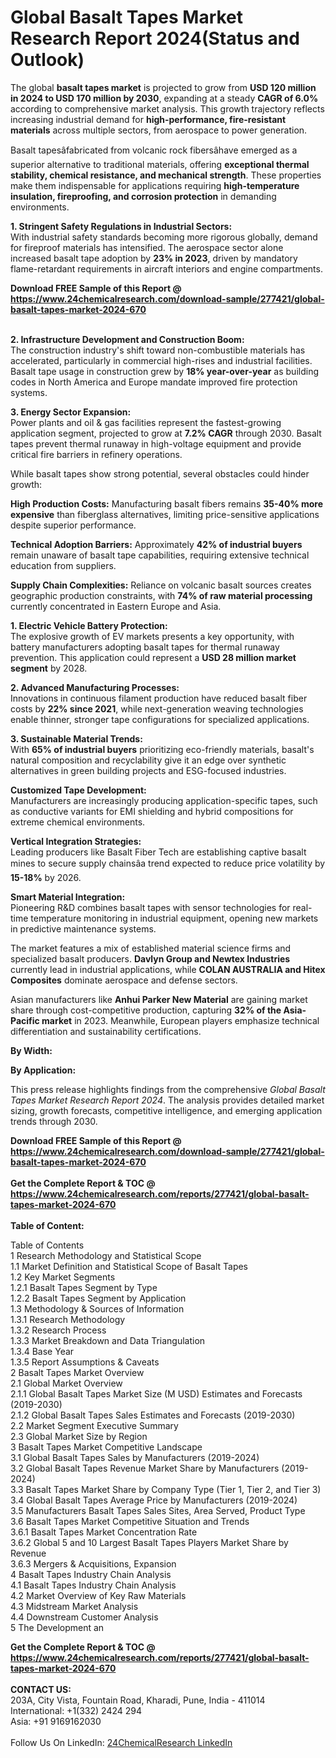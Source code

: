 <h1>Global Basalt Tapes Market Research Report 2024(Status and Outlook)</h1><p>The global <strong>basalt tapes market</strong> is projected to grow from <strong>USD 120 million in 2024 to USD 170 million by 2030</strong>, expanding at a steady <strong>CAGR of 6.0%</strong> according to comprehensive market analysis. This growth trajectory reflects increasing industrial demand for <strong>high-performance, fire-resistant materials</strong> across multiple sectors, from aerospace to power generation.</p><p>Basalt tapesâfabricated from volcanic rock fibersâhave emerged as a superior alternative to traditional materials, offering <strong>exceptional thermal stability, chemical resistance, and mechanical strength</strong>. These properties make them indispensable for applications requiring <strong>high-temperature insulation, fireproofing, and corrosion protection</strong> in demanding environments.</p><p><strong>1. Stringent Safety Regulations in Industrial Sectors:</strong><br>
With industrial safety standards becoming more rigorous globally, demand for fireproof materials has intensified. The aerospace sector alone increased basalt tape adoption by <strong>23% in 2023</strong>, driven by mandatory flame-retardant requirements in aircraft interiors and engine compartments.</p><div><b>Download FREE Sample of this Report @ 
            <a href="https://www.24chemicalresearch.com/download-sample/277421/global-basalt-tapes-market-2024-670">
            https://www.24chemicalresearch.com/download-sample/277421/global-basalt-tapes-market-2024-670</a></b></div><br><p><strong>2. Infrastructure Development and Construction Boom:</strong><br>
The construction industry's shift toward non-combustible materials has accelerated, particularly in commercial high-rises and industrial facilities. Basalt tape usage in construction grew by <strong>18% year-over-year</strong> as building codes in North America and Europe mandate improved fire protection systems.</p><p><strong>3. Energy Sector Expansion:</strong><br>
Power plants and oil &amp; gas facilities represent the fastest-growing application segment, projected to grow at <strong>7.2% CAGR</strong> through 2030. Basalt tapes prevent thermal runaway in high-voltage equipment and provide critical fire barriers in refinery operations.</p><p>While basalt tapes show strong potential, several obstacles could hinder growth:</p><p><strong>High Production Costs:</strong> Manufacturing basalt fibers remains <strong>35-40% more expensive</strong> than fiberglass alternatives, limiting price-sensitive applications despite superior performance.</p><p><strong>Technical Adoption Barriers:</strong> Approximately <strong>42% of industrial buyers</strong> remain unaware of basalt tape capabilities, requiring extensive technical education from suppliers.</p><p><strong>Supply Chain Complexities:</strong> Reliance on volcanic basalt sources creates geographic production constraints, with <strong>74% of raw material processing</strong> currently concentrated in Eastern Europe and Asia.</p><p><strong>1. Electric Vehicle Battery Protection:</strong><br>
The explosive growth of EV markets presents a key opportunity, with battery manufacturers adopting basalt tapes for thermal runaway prevention. This application could represent a <strong>USD 28 million market segment</strong> by 2028.</p><p><strong>2. Advanced Manufacturing Processes:</strong><br>
Innovations in continuous filament production have reduced basalt fiber costs by <strong>22% since 2021</strong>, while next-generation weaving technologies enable thinner, stronger tape configurations for specialized applications.</p><p><strong>3. Sustainable Material Trends:</strong><br>
With <strong>65% of industrial buyers</strong> prioritizing eco-friendly materials, basalt's natural composition and recyclability give it an edge over synthetic alternatives in green building projects and ESG-focused industries.</p><p><strong>Customized Tape Development:</strong><br>
	Manufacturers are increasingly producing application-specific tapes, such as conductive variants for EMI shielding and hybrid compositions for extreme chemical environments.</p><p><strong>Vertical Integration Strategies:</strong><br>
	Leading producers like Basalt Fiber Tech are establishing captive basalt mines to secure supply chainsâa trend expected to reduce price volatility by <strong>15-18%</strong> by 2026.</p><p><strong>Smart Material Integration:</strong><br>
	Pioneering R&amp;D combines basalt tapes with sensor technologies for real-time temperature monitoring in industrial equipment, opening new markets in predictive maintenance systems.</p><p>The market features a mix of established material science firms and specialized basalt producers. <strong>Davlyn Group and Newtex Industries</strong> currently lead in industrial applications, while <strong>COLAN AUSTRALIA and Hitex Composites</strong> dominate aerospace and defense sectors.</p><p>Asian manufacturers like <strong>Anhui Parker New Material</strong> are gaining market share through cost-competitive production, capturing <strong>32% of the Asia-Pacific market</strong> in 2023. Meanwhile, European players emphasize technical differentiation and sustainability certifications.</p><p><strong>By Width:</strong></p><p><strong>By Application:</strong></p><p>This press release highlights findings from the comprehensive <em>Global Basalt Tapes Market Research Report 2024</em>. The analysis provides detailed market sizing, growth forecasts, competitive intelligence, and emerging application trends through 2030.</p><div><b>Download FREE Sample of this Report @ 
            <a href="https://www.24chemicalresearch.com/download-sample/277421/global-basalt-tapes-market-2024-670">
            https://www.24chemicalresearch.com/download-sample/277421/global-basalt-tapes-market-2024-670</a></b></div><br><div><b>Get the Complete Report & TOC @ 
            <a href="https://www.24chemicalresearch.com/reports/277421/global-basalt-tapes-market-2024-670">
            https://www.24chemicalresearch.com/reports/277421/global-basalt-tapes-market-2024-670</a></b></div><br>
            <b>Table of Content:</b><p>Table of Contents<br />
1 Research Methodology and Statistical Scope<br />
1.1 Market Definition and Statistical Scope of Basalt Tapes<br />
1.2 Key Market Segments<br />
1.2.1 Basalt Tapes Segment by Type<br />
1.2.2 Basalt Tapes Segment by Application<br />
1.3 Methodology & Sources of Information<br />
1.3.1 Research Methodology<br />
1.3.2 Research Process<br />
1.3.3 Market Breakdown and Data Triangulation<br />
1.3.4 Base Year<br />
1.3.5 Report Assumptions & Caveats<br />
2 Basalt Tapes Market Overview<br />
2.1 Global Market Overview<br />
2.1.1 Global Basalt Tapes Market Size (M USD) Estimates and Forecasts (2019-2030)<br />
2.1.2 Global Basalt Tapes Sales Estimates and Forecasts (2019-2030)<br />
2.2 Market Segment Executive Summary<br />
2.3 Global Market Size by Region<br />
3 Basalt Tapes Market Competitive Landscape<br />
3.1 Global Basalt Tapes Sales by Manufacturers (2019-2024)<br />
3.2 Global Basalt Tapes Revenue Market Share by Manufacturers (2019-2024)<br />
3.3 Basalt Tapes Market Share by Company Type (Tier 1, Tier 2, and Tier 3)<br />
3.4 Global Basalt Tapes Average Price by Manufacturers (2019-2024)<br />
3.5 Manufacturers Basalt Tapes Sales Sites, Area Served, Product Type<br />
3.6 Basalt Tapes Market Competitive Situation and Trends<br />
3.6.1 Basalt Tapes Market Concentration Rate<br />
3.6.2 Global 5 and 10 Largest Basalt Tapes Players Market Share by Revenue<br />
3.6.3 Mergers & Acquisitions, Expansion<br />
4 Basalt Tapes Industry Chain Analysis<br />
4.1 Basalt Tapes Industry Chain Analysis<br />
4.2 Market Overview of Key Raw Materials<br />
4.3 Midstream Market Analysis<br />
4.4 Downstream Customer Analysis<br />
5 The Development an</p><div><b>Get the Complete Report & TOC @ 
            <a href="https://www.24chemicalresearch.com/reports/277421/global-basalt-tapes-market-2024-670">
            https://www.24chemicalresearch.com/reports/277421/global-basalt-tapes-market-2024-670</a></b></div><br><b>CONTACT US:</b><br>
            203A, City Vista, Fountain Road, Kharadi, Pune, India - 411014<br>
            International: +1(332) 2424 294<br>
            Asia: +91 9169162030 <br><br>
            Follow Us On LinkedIn: <a href="https://www.linkedin.com/company/24chemicalresearch/">24ChemicalResearch LinkedIn</a>